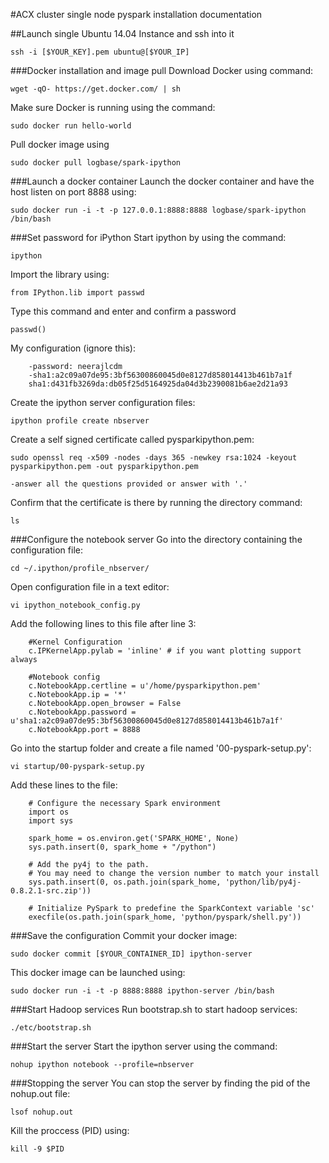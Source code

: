 #ACX cluster single node pyspark installation documentation

##Launch single Ubuntu 14.04 Instance and ssh into it
```
ssh -i [$YOUR_KEY].pem ubuntu@[$YOUR_IP]
```


###Docker installation and image pull
Download Docker using command:
```
wget -qO- https://get.docker.com/ | sh
```

Make sure Docker is running using the command:
```
sudo docker run hello-world
```

Pull docker image using
```
sudo docker pull logbase/spark-ipython
```


###Launch a docker container
Launch the docker container and have the host listen on port 8888 using:
```
sudo docker run -i -t -p 127.0.0.1:8888:8888 logbase/spark-ipython /bin/bash
```


###Set password for iPython
Start ipython by using the command:
```
ipython
```

Import the library using:
```
from IPython.lib import passwd
```

Type this command and enter and confirm a password
```
passwd()
```
My configuration (ignore this):
```
	-password: neerajlcdm
	-sha1:a2c09a07de95:3bf56300860045d0e8127d858014413b461b7a1f
	sha1:d431fb3269da:db05f25d5164925da04d3b2390081b6ae2d21a93
```

Create the ipython server configuration files:
```
ipython profile create nbserver
```

Create a self signed certificate called pysparkipython.pem:
```
sudo openssl req -x509 -nodes -days 365 -newkey rsa:1024 -keyout pysparkipython.pem -out pysparkipython.pem
```
	-answer all the questions provided or answer with '.'

Confirm that the certificate is there by running the directory command:
```
ls
```


###Configure the notebook server
Go into the directory containing the configuration file:
```
cd ~/.ipython/profile_nbserver/
```

Open configuration file in a text editor:
```
vi ipython_notebook_config.py
```

Add the following lines to this file after line 3:
```	
	#Kernel Configuration
	c.IPKernelApp.pylab = 'inline' # if you want plotting support always

	#Notebook config
	c.NotebookApp.certline = u'/home/pysparkipython.pem'
	c.NotebookApp.ip = '*'
	c.NotebookApp.open_browser = False
	c.NotebookApp.password = u'sha1:a2c09a07de95:3bf56300860045d0e8127d858014413b461b7a1f'
	c.NotebookApp.port = 8888
```

Go into the startup folder and create a file named '00-pyspark-setup.py':
```
vi startup/00-pyspark-setup.py
```

Add these lines to the file:
```
	# Configure the necessary Spark environment
	import os
	import sys

	spark_home = os.environ.get('SPARK_HOME', None)
	sys.path.insert(0, spark_home + "/python")

	# Add the py4j to the path.
	# You may need to change the version number to match your install
	sys.path.insert(0, os.path.join(spark_home, 'python/lib/py4j-0.8.2.1-src.zip'))

	# Initialize PySpark to predefine the SparkContext variable 'sc'
	execfile(os.path.join(spark_home, 'python/pyspark/shell.py'))
```


###Save the configuration
Commit your docker image:
```
sudo docker commit [$YOUR_CONTAINER_ID] ipython-server
```

This docker image can be launched using:
```
sudo docker run -i -t -p 8888:8888 ipython-server /bin/bash
```


###Start Hadoop services
Run bootstrap.sh to start hadoop services:
```
./etc/bootstrap.sh
```


###Start the server
Start the ipython server using the command:
```
nohup ipython notebook --profile=nbserver
```


###Stopping the server 
You can stop the server by finding the pid of the nohup.out file:
```
lsof nohup.out
```

Kill the proccess (PID) using:
```
kill -9 $PID
```